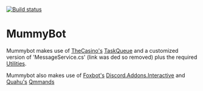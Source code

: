 [![Build status](https://ci.appveyor.com/api/projects/status/sc1lgd1dfu12b44m?svg=true)](https://ci.appveyor.com/project/TheNoodleMummy/mummybot)

# MummyBot
Mummybot makes use of [TheCasino's](https://github.com/k-boyle) [TaskQueue](https://github.com/k-boyle/Kommon/tree/master/src/Kommon/Entities/TaskQueue)
and a customized version of 'MessageService.cs' (link was ded so removed)
plus the required [Utilities](https://github.com/k-boyle/Espeon/tree/Rewrite/Espeon/Utilities).

Mummybot also makes use of [Foxbot's](https://github.com/foxbot) [Discord.Addons.Interactive](https://github.com/foxbot/Discord.Addons.Interactive)
and [Quahu's](https://github.com/quahu) [Qmmands](https://github.com/Quahu/Qmmands)
